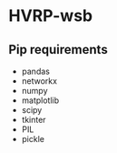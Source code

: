 # HVRP-wsb
## Pip requirements
- pandas
- networkx
- numpy
- matplotlib
- scipy
- tkinter
- PIL
- pickle
